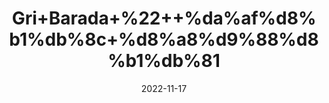 ---
title: 'Gri+Barada+%22++%da%af%d8%b1%db%8c+%d8%a8%d9%88%d8%b1%db%81'
date: '2022-11-17' 
metatag: '' 
inventory: '0' 
draft: false 
# meta description 
shortDescripton: 'Coconut+Powder+%22+It+promotes+a+Healthy+Heart+and+prevents+Anemia.'
description: 'Dry+Fruit+%da%88%d8%b1%d8%a7%d8%a6%db%8c+%d9%81%d8%b1%d9%88%d8%aa'
longdescription: ''
tags: ''
brand: ''
subCategory: ''
sellCount: '0'
featured: True
# product Price
price: '250.0'
# Product Short Description
shortDescription: 'Coconut+Powder+%22+It+promotes+a+Healthy+Heart+and+prevents+Anemia.'
productID: 'ABADC0DB-2025-ED11-9968-005056B3A416'
type: 'products'
category: 'Dry+Fruit+%da%88%d8%b1%d8%a7%d8%a6%db%8c+%d9%81%d8%b1%d9%88%d8%aa' 
thumnailproduct: 'https://eraconnect.blob.core.windows.net/product-images/aminsaddiquidawakhana/ABADC0DB-2025-ED11-9968-005056B3A416.webp' 
images:
  - image: 'https://eraconnect.blob.core.windows.net/product-images/aminsaddiquidawakhana/ABADC0DB-2025-ED11-9968-005056B3A416.webp'  
Variants:
---